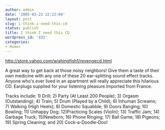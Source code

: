 ```yaml
---
author: admin
date: '2005-03-23 22:22:04'
layout: post
slug: i-think-i-need-this-cd
status: publish
title: I think I need this CD
wordpress_id: '432'
categories:
- Humor
---
```

<a href="http://store.yahoo.com/wishingfish1/revengecd.html">http://store.yahoo.com/wishingfish1/revengecd.html</a>

A great way to get back at those noisy neighbors! Give them a taste of their own medicine with any one of these 20 ear-splitting sound effect tracks. Anyone who's ever lived in an apartment will really appreciate this hilarious CD. Earplugs supplied for your listening pleasure.Imported from France.

Tracks include: 1) Drill; 2) Party (At Least 200 People); 3) Orgasm (Outstanding); 4) Train; 5) Drum (Played by a Child); 6) Inhuman Screams; 7) Walking (High Heels); 8) Domestic Squabble; 9) Doors Banging; 10) Bowling; 11) Unhappy Dog; 12)Practicing Scales (Violin); 13) Traffic Jam; 14) Garbage Truck; 15)Newborn; 16) Phone Ringing; 17) Ball Game; 18) Pigeons; 19) Spring Cleaning; and 20) Cock-a-Doodle-Doo!
